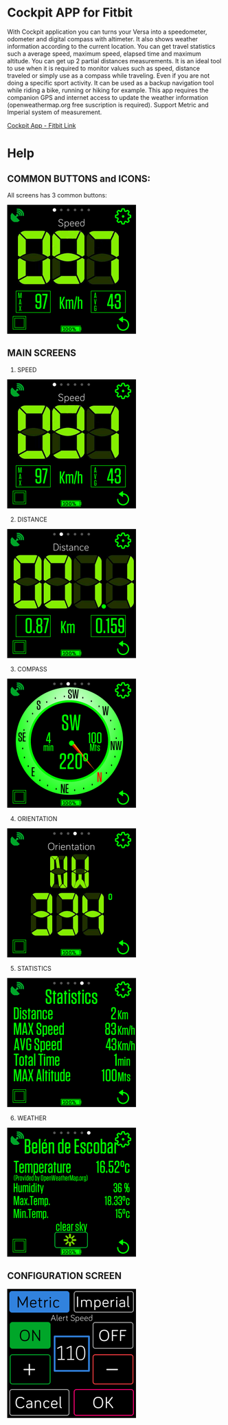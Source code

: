# Cockpit APP for Fitbit

With Cockpit application you can turns your Versa into a speedometer, odometer and digital compass with altimeter. 
It also shows weather information according to the current location. You can get travel statistics such a average speed, maximum speed, elapsed time and maximum altitude. You can get up 2 partial distances measurements. 
It is an ideal tool to use when it is required to monitor values such as speed, distance traveled or simply use as a compass while traveling. Even if you are not doing a specific sport activity.
It can be used as a backup navigation tool while riding a bike, running or hiking for example.
This app requires the companion GPS and internet access to update the weather information (openweathermap.org free suscription is required).
Support Metric and Imperial system of measurement.

[Cockpit App - Fitbit Link](https://gallery.fitbit.com/details/7bdad603-63fa-4cb1-924c-8035e23bb368)

# Help

## COMMON BUTTONS and ICONS:

All screens has 3 common buttons:

![Image](Cockpit_PRO_speed.png)


## MAIN SCREENS

1. SPEED

 ![Image](Cockpit_PRO_speed.png)

2. DISTANCE

![Image](Cockpit_PRO_distance.png)

3. COMPASS

![Image](Cockpit_PRO_compass.png)

4. ORIENTATION

![Image](Cockpit_PRO_orientation.png)

5. STATISTICS

![Image](Cockpit_PRO_statistics.png)

6. WEATHER

![Image](Cockpit_PRO_weather.png)

## CONFIGURATION SCREEN

![Image](Cockpit_PRO_cfg.png)
